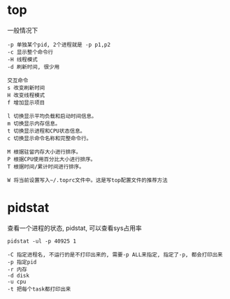 # top
一般情况下
```
-p 单独某个pid, 2个进程就是 -p p1,p2
-c 显示整个命令行
-H 线程模式
-d 刷新时间, 很少用

交互命令
s 改变刷新时间
H 改变线程模式
f 增加显示项目

l 切换显示平均负载和启动时间信息。 
m 切换显示内存信息。 
t 切换显示进程和CPU状态信息。 
c 切换显示命令名称和完整命令行。 

M 根据驻留内存大小进行排序。 
P 根据CPU使用百分比大小进行排序。 
T 根据时间/累计时间进行排序。 

W 将当前设置写入~/.toprc文件中。这是写top配置文件的推荐方法
```

# pidstat

查看一个进程的状态, pidstat, 可以查看sys占用率

```
pidstat -ul -p 40925 1

-C 指定进程名, 不运行的是不打印出来的, 需要-p ALL来指定, 指定了-p, 都会打印出来
-p 指定pid
-r 内存
-d disk
-u cpu
-t 把每个task都打印出来
```
